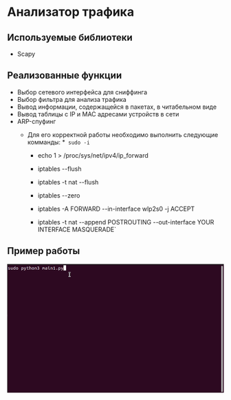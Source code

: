 # Анализатор трафика
## Используемые библиотеки
* Scapy
## Реализованные функции
* Выбор сетевого интерфейса для сниффинга
* Выбор фильтра для анализа трафика
* Вывод информации, содержащейся в пакетах, в читабельном виде
* Вывод таблицы с IP и MAC адресами устройств в сети
* ARP-спуфинг
  * Для его корректной работы необходимо выполнить следующие комманды:
    *` sudo -i`

    * echo 1 > /proc/sys/net/ipv4/ip_forward

    * iptables --flush

    * iptables -t nat --flush

    * iptables --zero

    * iptables -A FORWARD --in-interface wlp2s0  -j ACCEPT

    * iptables -t nat --append POSTROUTING --out-interface YOUR INTERFACE MASQUERADE`

## Пример работы
![](gif/howitworks-1.gif)
